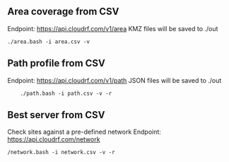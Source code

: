 ## Area coverage from CSV
Endpoint: https://api.cloudrf.com/v1/area
KMZ files will be saved to ./out

    ./area.bash -i area.csv -v

## Path profile from CSV
Endpoint: https://api.cloudrf.com/v1/path
JSON files will be saved to ./out

        ./path.bash -i path.csv -v -r

## Best server from CSV
Check sites against a pre-defined network
Endpoint: https://api.cloudrf.com/network

    /network.bash -i network.csv -v -r
    
